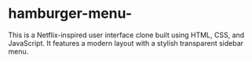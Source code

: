 # hamburger-menu-
This is a Netflix-inspired user interface clone built using HTML, CSS, and JavaScript. It features a modern layout with a stylish transparent sidebar menu.
